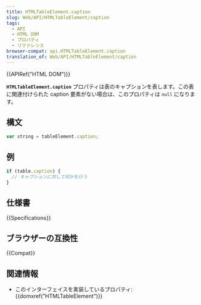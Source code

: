 ```yaml
---
title: HTMLTableElement.caption
slug: Web/API/HTMLTableElement/caption
tags:
  - API
  - HTML DOM
  - プロパティ
  - リファレンス
browser-compat: api.HTMLTableElement.caption
translation_of: Web/API/HTMLTableElement/caption
---
```

{{APIRef("HTML DOM")}}

**`HTMLTableElement.caption`** プロパティは表のキャプションを表します。この表に関連付けられた caption 要素がない場合は、このプロパティは `null` になります。

## 構文

```js
var string = tableElement.caption;
```

## 例

```js
if (table.caption) {
  // キャプションに対して何かを行う
}
```

## 仕様書

{{Specifications}}

## ブラウザーの互換性

{{Compat}}

## 関連情報

- このインターフェイスを実装しているプロパティ: {{domxref("HTMLTableElement")}}
